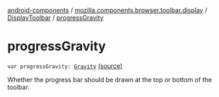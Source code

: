[android-components](../../index.md) / [mozilla.components.browser.toolbar.display](../index.md) / [DisplayToolbar](index.md) / [progressGravity](./progress-gravity.md)

# progressGravity

`var progressGravity: `[`Gravity`](-gravity/index.md) [(source)](https://github.com/mozilla-mobile/android-components/blob/master/components/browser/toolbar/src/main/java/mozilla/components/browser/toolbar/display/DisplayToolbar.kt#L309)

Whether the progress bar should be drawn at the top or bottom of the toolbar.

